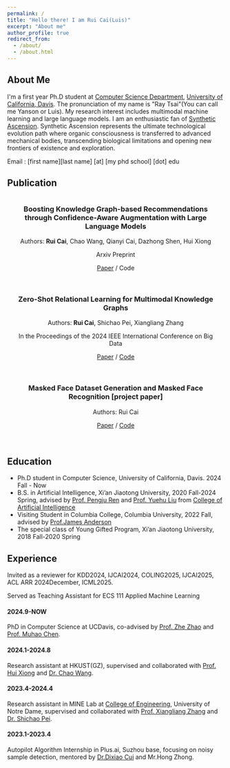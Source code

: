 ```yaml
---
permalink: /
title: "Hello there! I am Rui Cai(Luis)"
excerpt: "About me"
author_profile: true
redirect_from: 
  - /about/
  - /about.html
---
```


## About Me
I'm a first year Ph.D student at [Computer Science Department](https://cs.ucdavis.edu/), [University of California, Davis](https://www.ucdavis.edu/). The pronunciation of my name is "Ray Tsai"(You can call me Yanson or Luis). My research interest includes multimodal machine learning and large language models. I am an enthusiastic fan of [Synthetic Ascension](https://stellaris.paradoxwikis.com/Traditions#Synthetics). Synthetic Ascension represents the ultimate technological evolution path where organic consciousness is transferred to advanced mechanical bodies, transcending biological limitations and opening new frontiers of existence and exploration.

Email : [first name][last name] [at] [my phd school] [dot] edu

<div style="display:none">I had a wonderful RA intern at HKUST(GZ), advised by [Prof. Hui Xiong](https://scholar.google.com/citations?user=cVDF1tkAAAAJ&hl=en) and [Dr. Chao Wang](https://scholar.google.com/citations?hl=zh-CN&user=j08V64UAAAAJ&view_op=list_works&sortby=pubdate). I was very fortunate to be advised by [Prof. Xiangliang Zhang](https://engineering.nd.edu/faculty/xiangliang-zhang/) and [Dr. Shichao Pei](https://scpei.github.io/) of MINE Lab from [College of Engineering](https://engineering.nd.edu/), University of Notre Dame. I had a one-semester visit in Columbia University and luckily advised by [Prof.James Anderson](http://www.columbia.edu/~ja3451/). I spent my wonderful sophomore year advised by [Prof. Pengju Ren](https://gr.xjtu.edu.cn/en/web/pengjuren) from [College of Artificial Intelligence](https://iair.xjtu.edu.cn/), Xi'an Jiaotong University. I was enrolled in Youth Gifted Program of Xi'an Jiaotong University at 2018, and graduated at 2020.</div>

## Publication

<div align="center" style="max-width: 600px; margin: 0 auto; padding: 20px;">
  <h3 style="margin-top: 0;">Boosting Knowledge Graph-based Recommendations through Confidence-Aware Augmentation with Large Language Models</h3>
  <p>Authors: <strong>Rui Cai</strong>, Chao Wang, Qianyi Cai, Dazhong Shen, Hui Xiong</p>
  <p>Arxiv Preprint</p>
  <p>
    <a href="https://arxiv.org/pdf/2502.03715">Paper</a> / 
    <a>Code</a>
  </p>
</div>

<div align="center" style="max-width: 600px; margin: 0 auto; padding: 20px;">
  <h3 style="margin-top: 0;">Zero-Shot Relational Learning for Multimodal Knowledge Graphs</h3>
  <p>Authors: <strong>Rui Cai</strong>, Shichao Pei, Xiangliang Zhang</p>
  <p>In the Proceedings of the 2024 IEEE International Conference on Big Data</p>
  <p>
    <a href="https://arxiv.org/pdf/2404.06220.pdf">Paper</a> / 
    <a href="https://github.com/luisrui/Multimodal-Relation-Extrapolation">Code</a>
  </p>
</div>

<div align="center" style="max-width: 600px; margin: 0 auto; padding: 20px;">
  <h3 style="margin-top: 0;">Masked Face Dataset Generation and Masked Face Recognition [project paper]</h3>
  <p>Authors: Rui Cai</p>
  <p>
    <a href="https://arxiv.org/pdf/2311.07475v1">Paper</a> /
    <a href="https://github.com/luisrui/Seeing-AI-System">Code</a>
  </p>
</div>

## Education
+ Ph.D student in Computer Science, University of California, Davis. 2024 Fall - Now
+ B.S. in Artificial Intelligence, Xi’an Jiaotong University, 2020 Fall-2024 Spring, advised by [Prof. Pengju Ren](https://gr.xjtu.edu.cn/en/web/pengjuren) and [Prof. Yuehu Liu]([https://gr.xjtu.edu.cn/en/web/liuyh]) from [College of Artificial Intelligence](https://iair.xjtu.edu.cn/)
+ Visiting Student in Columbia College, Columbia University, 2022 Fall, advised by [Prof.James Anderson](http://www.columbia.edu/~ja3451/)
+ The special class of Young Gifted Program, Xi’an Jiaotong University, 2018 Fall-2020 Spring

## Experience
Invited as a reviewer for KDD2024, IJCAI2024, COLING2025, IJCAI2025, ACL ARR 2024December, ICML2025.

Served as Teaching Assistant for ECS 111 Applied Machine Learning

#### 2024.9-NOW

PhD in Computer Science at UCDavis, co-advised by [Prof. Zhe Zhao](https://sites.google.com/view/zhezhao) and [Prof. Muhao Chen](https://muhaochen.github.io/). 

#### 2024.1-2024.8

Research assistant at HKUST(GZ), supervised and collaborated with [Prof. Hui Xiong]([https://scholar.google.com/citations?user=cVDF1tkAAAAJ&hl=en]) and [Dr. Chao Wang](https://scholar.google.com/citations?hl=zh-CN&user=j08V64UAAAAJ&view_op=list_works&sortby=pubdate).

#### 2023.4-2024.4

Research assistant in MINE Lab at [College of Engineering](https://engineering.nd.edu/), University of Notre Dame, supervised 
and collaborated with [Prof. Xiangliang Zhang](https://engineering.nd.edu/faculty/xiangliang-zhang/) and [Dr. Shichao Pei](https://scpei.github.io/).

#### 2023.1-2023.4

Autopilot Algorithm Internship in Plus.ai, Suzhou base, focusing on noisy sample detection, mentored by [Dr.Dixiao Cui](https://www.linkedin.com/in/dixiaocui/) and Mr.Hong Zhong.
